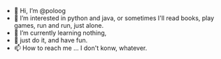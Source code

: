 - 👋 Hi, I’m @poloog
- 👀 I’m interested in python and java, or sometimes I'll read books, play games, run and run, just alone.
- 🌱 I’m currently learning nothing,
- 💞️ just do it, and have fun.
- 📫 How to reach me ...  I don't konw, whatever.

<!---
poloog/poloog is a ✨ special ✨ repository because its `README.md` (this file) appears on your GitHub profile.
You can click the Preview link to take a look at your changes.
--->
